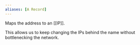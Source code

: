 ```yaml
---
aliases: [A Record]
---
```


Maps the address to an [[IP]].

This allows us to keep changing the IPs behind the name without bottlenecking the network.
